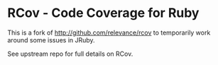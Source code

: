 # RCov - Code Coverage for Ruby

This is a fork of http://github.com/relevance/rcov to temporarily work
around some issues in JRuby.

See upstream repo for full details on RCov.
